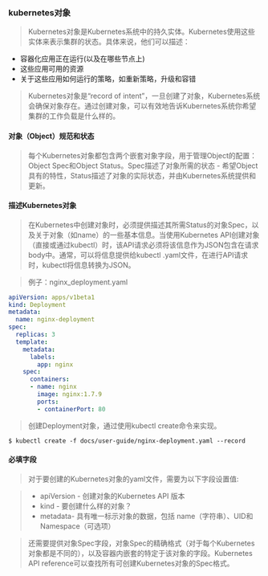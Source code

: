 ### kubernetes对象
> Kubernetes对象是Kubernetes系统中的持久实体。Kubernetes使用这些实体来表示集群的状态。具体来说，他们可以描述：

* 容器化应用正在运行(以及在哪些节点上)
* 这些应用可用的资源
* 关于这些应用如何运行的策略，如重新策略，升级和容错
> Kubernetes对象是“record of intent”，一旦创建了对象，Kubernetes系统会确保对象存在。通过创建对象，可以有效地告诉Kubernetes系统你希望集群的工作负载是什么样的。

#### 对象（Object）规范和状态
> 每个Kubernetes对象都包含两个嵌套对象字段，用于管理Object的配置：Object Spec和Object Status。Spec描述了对象所需的状态 - 希望Object具有的特性，Status描述了对象的实际状态，并由Kubernetes系统提供和更新。
#### 描述Kubernetes对象
> 在Kubernetes中创建对象时，必须提供描述其所需Status的对象Spec，以及关于对象（如name）的一些基本信息。当使用Kubernetes API创建对象（直接或通过kubectl）时，该API请求必须将该信息作为JSON包含在请求body中。通常，可以将信息提供给kubectl .yaml文件，在进行API请求时，kubectl将信息转换为JSON。

> 例子：nginx_deployment.yaml
``` yaml
apiVersion: apps/v1beta1
kind: Deployment
metadata:
  name: nginx-deployment
spec:
  replicas: 3
  template:
    metadata:
      labels:
        app: nginx
    spec:
      containers:
      - name: nginx
        image: nginx:1.7.9
        ports:
        - containerPort: 80
```
> 创建Deployment对象，通过使用kubectl create命令来实现。

``` shell
$ kubectl create -f docs/user-guide/nginx-deployment.yaml --record
```
#### 必填字段
> 对于要创建的Kubernetes对象的yaml文件，需要为以下字段设置值:

> * apiVersion - 创建对象的Kubernetes API 版本
> * kind - 要创建什么样的对象？
> * metadata- 具有唯一标示对象的数据，包括 name（字符串）、UID和Namespace（可选项）

> 还需要提供对象Spec字段，对象Spec的精确格式（对于每个Kubernetes 对象都是不同的），以及容器内嵌套的特定于该对象的字段。Kubernetes API reference可以查找所有可创建Kubernetes对象的Spec格式。

